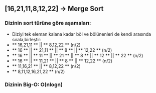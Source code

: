 ## [16,21,11,8,12,22] -> Merge Sort
### Dizinin sort türüne göre aşamaları:
- Diziyi tek eleman kalana kadar böl ve bölünenleri de kendi arasında sırala,birleştir:
- ** 16,21,11  ** || ** 8,12,22 ** (n/2)
- ** 16 ** || ** 21,11 ** || ** 8 ** || ** 12,22 ** (n/2)
- ** 16 ** || ** 11 ** || ** 21 ** || ** 8 ** || ** 12 ** || ** 22 ** (n/2)
- ** 16 ** || ** 11,21 ** || ** 8 ** || ** 12,22 ** (n/2)
- ** 11,16,21  ** || ** 8,12,22 ** (n/2)
- ** 8,11,12,16,21,22 ** (n/2) 
### Dizinin Big-O: O(nlogn)
